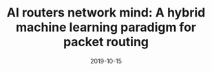 ---
title: "AI routers network mind: A hybrid machine learning paradigm for packet routing"
authors:
- Haipeng Yao
- Tianle Mai
- Chunxiao Jiang
- Linling Kuang
- Song Guo

date: "2019-10-15"
doi: "https://doi.org/10.1109/MCI.2019.2937609"

# Publication type.
# 1 = Conference paper; 2 = Journal article;
# 3 = Preprint Paper; 4 = Report; 5 = Book; 6 = Book section;
# 7 = Thesis; 8 = Patent
publication_types: ["2"]

# Publication name and optional abbreviated publication name.
publication: "*IEEE Computational Intelligence Magazine*"
publication_short: "MCI"

url_pdf: https://ieeexplore.ieee.org/abstract/document/8870277
# url_code: ''
# url_dataset: ''
# url_poster: ''
# url_project: ''
# url_slides: ''
# url_video: ''

---